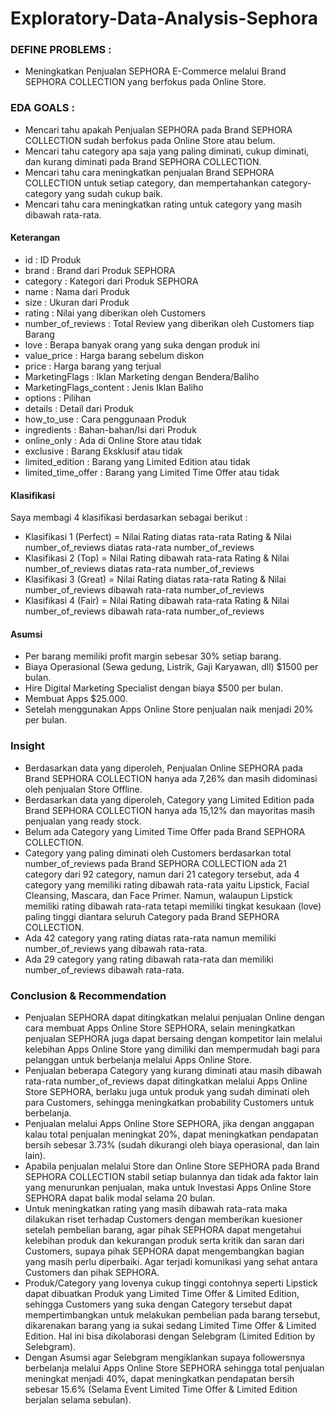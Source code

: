 # Exploratory-Data-Analysis-Sephora

### DEFINE PROBLEMS :
- Meningkatkan Penjualan SEPHORA E-Commerce melalui Brand SEPHORA COLLECTION yang berfokus pada Online Store.

### EDA GOALS :
- Mencari tahu apakah Penjualan SEPHORA pada Brand SEPHORA COLLECTION sudah berfokus pada Online Store atau belum.
- Mencari tahu category apa saja yang paling diminati, cukup diminati, dan kurang diminati pada Brand SEPHORA COLLECTION.
- Mencari tahu cara meningkatkan penjualan Brand SEPHORA COLLECTION untuk setiap category, dan mempertahankan category-category yang sudah cukup baik.
- Mencari tahu cara meningkatkan rating untuk category yang masih dibawah rata-rata.

#### Keterangan
- id : ID Produk
- brand : Brand dari Produk SEPHORA
- category : Kategori dari Produk SEPHORA
- name : Nama dari Produk
- size : Ukuran dari Produk
- rating : Nilai yang diberikan oleh Customers
- number_of_reviews : Total Review yang diberikan oleh Customers tiap Barang
- love : Berapa banyak orang yang suka dengan produk ini
- value_price : Harga barang sebelum diskon
- price : Harga barang yang terjual
- MarketingFlags : Iklan Marketing dengan Bendera/Baliho
- MarketingFlags_content : Jenis Iklan Baliho
- options : Pilihan
- details : Detail dari Produk
- how_to_use : Cara penggunaan Produk
- ingredients : Bahan-bahan/Isi dari Produk
- online_only : Ada di Online Store atau tidak
- exclusive : Barang Eksklusif atau tidak
- limited_edition : Barang yang Limited Edition atau tidak
- limited_time_offer : Barang yang Limited Time Offer atau tidak

#### Klasifikasi
Saya membagi 4 klasifikasi berdasarkan sebagai berikut :
- Klasifikasi 1 (Perfect) = Nilai Rating diatas rata-rata Rating & Nilai number_of_reviews diatas rata-rata number_of_reviews
- Klasifikasi 2 (Top) = Nilai Rating dibawah rata-rata Rating & Nilai number_of_reviews diatas rata-rata number_of_reviews
- Klasifikasi 3 (Great) = Nilai Rating diatas rata-rata Rating & Nilai number_of_reviews dibawah rata-rata number_of_reviews
- Klasifikasi 4 (Fair) = Nilai Rating dibawah rata-rata Rating & Nilai number_of_reviews dibawah rata-rata number_of_reviews

#### Asumsi
- Per barang memiliki profit margin sebesar 30% setiap barang.
- Biaya Operasional (Sewa gedung, Listrik, Gaji Karyawan, dll) \$1500 per bulan.
- Hire Digital Marketing Specialist dengan biaya \$500 per bulan.
- Membuat Apps \$25.000.
- Setelah menggunakan Apps Online Store penjualan naik menjadi 20% per bulan.

### Insight
- Berdasarkan data yang diperoleh, Penjualan Online SEPHORA pada Brand SEPHORA COLLECTION hanya ada 7,26% dan masih didominasi oleh penjualan Store Offline.
- Berdasarkan data yang diperoleh, Category yang Limited Edition pada Brand SEPHORA COLLECTION hanya ada 15,12% dan mayoritas masih penjualan yang ready stock.
- Belum ada Category yang Limited Time Offer pada Brand SEPHORA COLLECTION.
- Category yang paling diminati oleh Customers berdasarkan total number_of_reviews pada Brand SEPHORA COLLECTION ada 21 category dari 92 category, namun dari 21 category tersebut, ada 4 category yang memiliki rating dibawah rata-rata yaitu Lipstick, Facial Cleansing, Mascara, dan Face Primer. Namun, walaupun Lipstick memiliki rating dibawah rata-rata tetapi memiliki tingkat kesukaan (love) paling tinggi diantara seluruh Category pada Brand SEPHORA COLLECTION.
- Ada 42 category yang rating diatas rata-rata namun memiliki number_of_reviews yang dibawah rata-rata.
- Ada 29 category yang rating dibawah rata-rata dan memiliki number_of_reviews dibawah rata-rata.

### Conclusion & Recommendation
- Penjualan SEPHORA dapat ditingkatkan melalui penjualan Online dengan cara membuat Apps Online Store SEPHORA, selain meningkatkan penjualan SEPHORA juga dapat bersaing dengan kompetitor lain melalui kelebihan Apps Online Store yang dimiliki dan mempermudah bagi para pelanggan untuk berbelanja melalui Apps Online Store.
- Penjualan beberapa Category yang kurang diminati atau masih dibawah rata-rata number_of_reviews dapat ditingkatkan melalui Apps Online Store SEPHORA, berlaku juga untuk produk yang sudah diminati oleh para Customers, sehingga meningkatkan probability Customers untuk berbelanja. 
- Penjualan melalui Apps Online Store SEPHORA, jika dengan anggapan kalau total penjualan meningkat 20%, dapat meningkatkan pendapatan bersih sebesar 3.73% (sudah dikurangi oleh biaya operasional, dan lain lain).
- Apabila penjualan melalui Store dan Online Store SEPHORA pada Brand SEPHORA COLLECTION stabil setiap bulannya dan tidak ada faktor lain yang menurunkan penjualan, maka untuk Investasi Apps Online Store SEPHORA dapat balik modal selama 20 bulan.
- Untuk meningkatkan rating yang masih dibawah rata-rata maka dilakukan riset terhadap Customers dengan memberikan kuesioner setelah pembelian barang, agar pihak SEPHORA dapat mengetahui kelebihan produk dan kekurangan produk serta kritik dan saran dari Customers, supaya pihak SEPHORA dapat mengembangkan bagian yang masih perlu diperbaiki. Agar terjadi komunikasi yang sehat antara Customers dan pihak SEPHORA.
- Produk/Category yang lovenya cukup tinggi contohnya seperti Lipstick dapat dibuatkan Produk yang Limited Time Offer & Limited Edition, sehingga Customers yang suka dengan Category tersebut dapat mempertimbangkan untuk melakukan pembelian pada barang tersebut, dikarenakan barang yang ia sukai sedang Limited Time Offer & Limited Edition. Hal ini bisa dikolaborasi dengan Selebgram (Limited Edition by Selebgram).
- Dengan Asumsi agar Selebgram mengiklankan supaya followersnya berbelanja melalui Apps Online Store SEPHORA sehingga total penjualan meningkat menjadi 40%, dapat meningkatkan pendapatan bersih sebesar 15.6% (Selama Event Limited Time Offer & Limited Edition berjalan selama sebulan).
